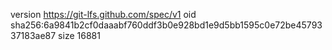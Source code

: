 version https://git-lfs.github.com/spec/v1
oid sha256:6a9841b2cf0daaabf760ddf3b0e928bd1e9d5bb1595c0e72be4579337183ae87
size 16881
